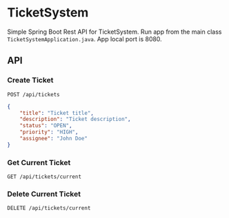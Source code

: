 # TicketSystem
Simple Spring Boot Rest API for TicketSystem. 
Run app from the main class `TicketSystemApplication.java`. App local port is 8080.

## API
### Create Ticket
`POST /api/tickets`
```json
{
    "title": "Ticket title",
    "description": "Ticket description",
    "status": "OPEN",
    "priority": "HIGH",
    "assignee": "John Doe"
}
```
### Get Current Ticket
`GET /api/tickets/current`

### Delete Current Ticket
`DELETE /api/tickets/current`